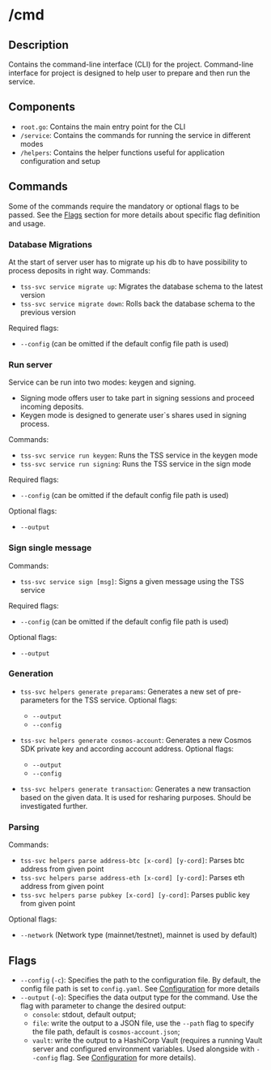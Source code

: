 # /cmd

## Description
Contains the command-line interface (CLI) for the project. 
Command-line interface for project is designed to help user to prepare and then run the service.

## Components
- `root.go`: Contains the main entry point for the CLI
- `/service`: Contains the commands for running the service in different modes
- `/helpers`: Contains the helper functions useful for application configuration and setup

## Commands
Some of the commands require the mandatory or optional flags to be passed. See the [Flags](#flags) section for more details about specific flag definition and usage.

### Database Migrations
At the start of server user has to migrate up his db to have possibility to process deposits in right way.
Commands:
- `tss-svc service migrate up`: Migrates the database schema to the latest version
- `tss-svc service migrate down`: Rolls back the database schema to the previous version

Required flags:
- `--config` (can be omitted if the default config file path is used)

### Run server
Service can be run into two modes: keygen and signing.
- Signing mode offers user to take part in signing sessions and proceed incoming deposits.
- Keygen mode is designed to generate user`s shares used in signing process.

Commands:
- `tss-svc service run keygen`: Runs the TSS service in the keygen mode
- `tss-svc service run signing`: Runs the TSS service in the sign mode

Required flags:
- `--config` (can be omitted if the default config file path is used)

Optional flags:
- `--output`

### Sign single message
Commands:
- `tss-svc service sign [msg]`: Signs a given message using the TSS service

Required flags:
- `--config` (can be omitted if the default config file path is used)

Optional flags:
- `--output`

### Generation
- `tss-svc helpers generate preparams`: Generates a new set of pre-parameters for the TSS service.
Optional flags:
  - `--output`
  - `--config`

- `tss-svc helpers generate cosmos-account`: Generates a new Cosmos SDK private key and according account address.
Optional flags:
  - `--output`
  - `--config`

- `tss-svc helpers generate transaction`: Generates a new transaction based on the given data. 
    It is used for resharing purposes. Should be investigated further. 

### Parsing
Commands:
- `tss-svc helpers parse address-btc [x-cord] [y-cord]`: Parses btc address from given point 
- `tss-svc helpers parse address-eth [x-cord] [y-cord]`: Parses eth address from given point
- `tss-svc helpers parse pubkey [x-cord] [y-cord]`: Parses public key from given point

Optional flags:
  - `--network` (Network type (mainnet/testnet), mainnet is used by default)

## Flags
- `--config` (`-c`): Specifies the path to the configuration file. By default, the config file path is set to `config.yaml`. See [Configuration](../docs/04_configuration.md) for more details
- `--output` (`-o`): Specifies the data output type for the command.
  Use the flag with parameter to change the desired output:
    - `console`: stdout, default output;
    - `file`: write the output to a JSON file, use the `--path` flag to specify the file path, default is `cosmos-account.json`;
    - `vault`: write the output to a HashiCorp Vault (requires a running Vault server and configured environment variables. Used alongside with `--config` flag. See [Configuration](../docs/04_configuration.md#environment-variables) for more details).
